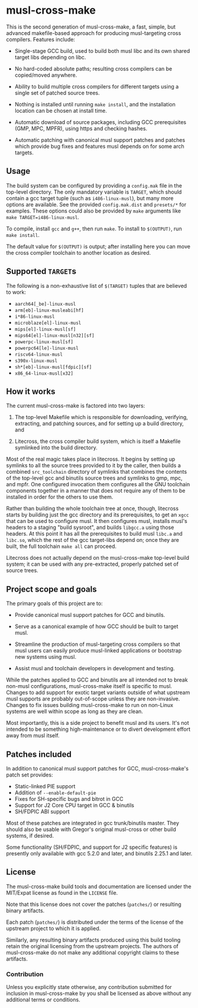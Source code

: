 musl-cross-make
===============

This is the second generation of musl-cross-make, a fast, simple,
but advanced makefile-based approach for producing musl-targeting
cross compilers. Features include:

- Single-stage GCC build, used to build both musl libc and its own
  shared target libs depending on libc.

- No hard-coded absolute paths; resulting cross compilers can be
  copied/moved anywhere.

- Ability to build multiple cross compilers for different targets
  using a single set of patched source trees.

- Nothing is installed until running `make install`, and the
  installation location can be chosen at install time.

- Automatic download of source packages, including GCC prerequisites
  (GMP, MPC, MPFR), using https and checking hashes.

- Automatic patching with canonical musl support patches and patches
  which provide bug fixes and features musl depends on for some arch
  targets.


Usage
-----

The build system can be configured by providing a `config.mak` file in
the top-level directory. The only mandatory variable is `TARGET`, which
should contain a gcc target tuple (such as `i486-linux-musl`), but many
more options are available. See the provided `config.mak.dist` and
`presets/*` for examples. These options could also be provided by `make`
arguments like `make TARGET=i486-linux-musl`.

To compile, install `gcc` and `g++`, then run `make`.
To install to `$(OUTPUT)`, run `make install`.

The default value for `$(OUTPUT)` is output; after installing here you
can move the cross compiler toolchain to another location as desired.



Supported `TARGET`s
-------------------

The following is a non-exhaustive list of `$(TARGET)` tuples that are
believed to work:

- `aarch64[_be]-linux-musl`
- `arm[eb]-linux-musleabi[hf]`
- `i*86-linux-musl`
- `microblaze[el]-linux-musl`
- `mips[el]-linux-musl[sf]`
- `mips64[el]-linux-musl[n32][sf]`
- `powerpc-linux-musl[sf]`
- `powerpc64[le]-linux-musl`
- `riscv64-linux-musl`
- `s390x-linux-musl`
- `sh*[eb]-linux-musl[fdpic][sf]`
- `x86_64-linux-musl[x32]`



How it works
------------

The current musl-cross-make is factored into two layers:

1. The top-level Makefile which is responsible for downloading,
   verifying, extracting, and patching sources, and for setting up a
   build directory, and

2. Litecross, the cross compiler build system, which is itself a
   Makefile symlinked into the build directory.

Most of the real magic takes place in litecross. It begins by setting
up symlinks to all the source trees provided to it by the caller, then
builds a combined `src_toolchain` directory of symlinks that combines
the contents of the top-level gcc and binutils source trees and
symlinks to gmp, mpc, and mpfr. One configured invocation them
configures all the GNU toolchain components together in a manner that
does not require any of them to be installed in order for the others
to use them.

Rather than building the whole toolchain tree at once, though,
litecross starts by building just the gcc directory and its
prerequisites, to get an `xgcc` that can be used to configure musl. It
then configures musl, installs musl's headers to a staging "build
sysroot", and builds `libgcc.a` using those headers. At this point it
has all the prerequisites to build musl `libc.a` and `libc.so`, which the
rest of the gcc target-libs depend on; once they are built, the full
toolchain `make all` can proceed.

Litecross does not actually depend on the musl-cross-make top-level
build system; it can be used with any pre-extracted, properly patched
set of source trees.


Project scope and goals
-----------------------

The primary goals of this project are to:

- Provide canonical musl support patches for GCC and binutils.

- Serve as a canonical example of how GCC should be built to target
  musl.

- Streamline the production of musl-targeting cross compilers so that
  musl users can easily produce musl-linked applications or bootstrap
  new systems using musl.

- Assist musl and toolchain developers in development and testing.

While the patches applied to GCC and binutils are all intended not to
break non-musl configurations, musl-cross-make itself is specific to
musl. Changes to add support for exotic target variants outside of
what upstream musl supports are probably out-of-scope unless they are
non-invasive. Changes to fix issues building musl-cross-make to run on
non-Linux systems are well within scope as long as they are clean.

Most importantly, this is a side project to benefit musl and its
users. It's not intended to be something high-maintenance or to divert
development effort away from musl itself.


Patches included
----------------

In addition to canonical musl support patches for GCC,
musl-cross-make's patch set provides:

- Static-linked PIE support
- Addition of `--enable-default-pie`
- Fixes for SH-specific bugs and bitrot in GCC
- Support for J2 Core CPU target in GCC & binutils
- SH/FDPIC ABI support

Most of these patches are integrated in gcc trunk/binutils master.
They should also be usable with Gregor's original musl-cross or other
build systems, if desired.

Some functionality (SH/FDPIC, and support for J2 specific features) is
presently only available with gcc 5.2.0 and later, and binutils 2.25.1
and later.

License
-------

The musl-cross-make build tools and documentation are licensed under
the MIT/Expat license as found in the `LICENSE` file.

Note that this license does not cover the patches (`patches/`) or
resulting binary artifacts.

Each patch (`patches/`) is distributed under the terms of the license
of the upstream project to which it is applied.

Similarly, any resulting binary artifacts produced using this build
tooling retain the original licensing from the upstream projects.  The
authors of musl-cross-make do not make any additional copyright claims
to these artifacts.

### Contribution

Unless you explicitly state otherwise, any contribution submitted for
inclusion in musl-cross-make by you shall be licensed as above without
any additional terms or conditions.
